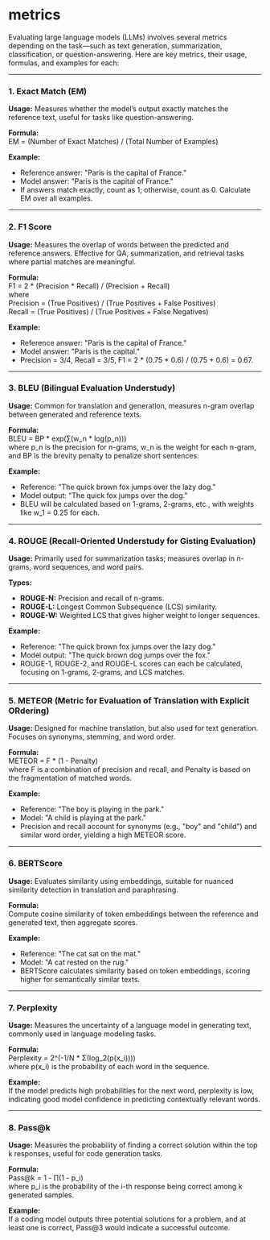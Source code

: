 # metrics

Evaluating large language models (LLMs) involves several metrics depending on the task—such as text generation, summarization, classification, or question-answering. Here are key metrics, their usage, formulas, and examples for each:

---

### 1. **Exact Match (EM)**

**Usage:** Measures whether the model’s output exactly matches the reference text, useful for tasks like question-answering.

**Formula:**  
EM = (Number of Exact Matches) / (Total Number of Examples)

**Example:**  
- Reference answer: "Paris is the capital of France."
- Model answer: "Paris is the capital of France."
- If answers match exactly, count as 1; otherwise, count as 0. Calculate EM over all examples.

---

### 2. **F1 Score**

**Usage:** Measures the overlap of words between the predicted and reference answers. Effective for QA, summarization, and retrieval tasks where partial matches are meaningful.

**Formula:**  
F1 = 2 * (Precision * Recall) / (Precision + Recall)  
where  
Precision = (True Positives) / (True Positives + False Positives)  
Recall = (True Positives) / (True Positives + False Negatives)

**Example:**  
- Reference answer: "Paris is the capital of France."
- Model answer: "Paris is the capital."
- Precision = 3/4, Recall = 3/5, F1 = 2 * (0.75 * 0.6) / (0.75 + 0.6) = 0.67.

---

### 3. **BLEU (Bilingual Evaluation Understudy)**

**Usage:** Common for translation and generation, measures n-gram overlap between generated and reference texts.

**Formula:**  
BLEU = BP * exp(∑(w_n * log(p_n)))  
where p_n is the precision for n-grams, w_n is the weight for each n-gram, and BP is the brevity penalty to penalize short sentences.

**Example:**  
- Reference: "The quick brown fox jumps over the lazy dog."
- Model output: "The quick fox jumps over the dog."
- BLEU will be calculated based on 1-grams, 2-grams, etc., with weights like w_1 = 0.25 for each.

---

### 4. **ROUGE (Recall-Oriented Understudy for Gisting Evaluation)**

**Usage:** Primarily used for summarization tasks; measures overlap in n-grams, word sequences, and word pairs.

**Types:**  
- **ROUGE-N:** Precision and recall of n-grams.
- **ROUGE-L:** Longest Common Subsequence (LCS) similarity.
- **ROUGE-W:** Weighted LCS that gives higher weight to longer sequences.

**Example:**  
- Reference: "The quick brown fox jumps over the lazy dog."
- Model output: "The quick brown dog jumps over the fox."
- ROUGE-1, ROUGE-2, and ROUGE-L scores can each be calculated, focusing on 1-grams, 2-grams, and LCS matches.

---

### 5. **METEOR (Metric for Evaluation of Translation with Explicit ORdering)**

**Usage:** Designed for machine translation, but also used for text generation. Focuses on synonyms, stemming, and word order.

**Formula:**  
METEOR = F * (1 - Penalty)  
where F is a combination of precision and recall, and Penalty is based on the fragmentation of matched words.

**Example:**  
- Reference: "The boy is playing in the park."
- Model: "A child is playing at the park."
- Precision and recall account for synonyms (e.g., "boy" and "child") and similar word order, yielding a high METEOR score.

---

### 6. **BERTScore**

**Usage:** Evaluates similarity using embeddings, suitable for nuanced similarity detection in translation and paraphrasing.

**Formula:**  
Compute cosine similarity of token embeddings between the reference and generated text, then aggregate scores.

**Example:**  
- Reference: "The cat sat on the mat."
- Model: "A cat rested on the rug."
- BERTScore calculates similarity based on token embeddings, scoring higher for semantically similar texts.

---

### 7. **Perplexity**

**Usage:** Measures the uncertainty of a language model in generating text, commonly used in language modeling tasks.

**Formula:**  
Perplexity = 2^(-1/N * Σ(log_2(p(x_i))))  
where p(x_i) is the probability of each word in the sequence.

**Example:**  
If the model predicts high probabilities for the next word, perplexity is low, indicating good model confidence in predicting contextually relevant words.

---

### 8. **Pass@k**

**Usage:** Measures the probability of finding a correct solution within the top k responses, useful for code generation tasks.

**Formula:**  
Pass@k = 1 - ∏(1 - p_i)  
where p_i is the probability of the i-th response being correct among k generated samples.

**Example:**  
If a coding model outputs three potential solutions for a problem, and at least one is correct, Pass@3 would indicate a successful outcome.